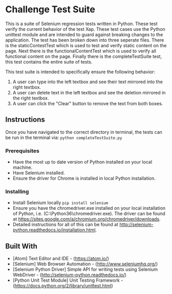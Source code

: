 # Challenge Test Suite

This is a suite of Selenium regression tests written in Python. These test verify the current behavior of the test Xap.
These test cases use the Python unittest module and are intended to guard against breaking changes to the application. The test
has been broken down into three seperate files. There is the staticContestTest which is used to test and verify static
content on the page. Next there is the functionalContentTest which is used to verify all functional content on the page.
Finally there is the completeTestSuite test, this test contains the entire suite of tests.

This test suite is intended to specifically ensure the following behavior:
1. A user can type into the left textbox and see their text mirrored into the right textbox.
2. A user can delete text in the left textbox and see the deletion mirrored in the right textbox.
3. A user can click the "Clear" button to remove the text from both boxes.

## Instructions

Once you have navigated to the correct directory in terminal, the tests can be run in the terminal via:
`python completeTestSuite.py`

### Prerequisites

* Have the most up to date version of Python installed on your local machine.
* Have Selenium installed.
* Ensure the driver for Chrome is installed in local Python installation.

### Installing

* Install Selenium locally
`pip install selenium`
* Ensure you have the chromedriver.exe installed on your local installation of Python, i.e. (C:\Python36\chromedriver.exe). The driver
can be found at https://sites.google.com/a/chromium.org/chromedriver/downloads.
* Detailed instructions for all of this can be found at http://selenium-python.readthedocs.io/installation.html.

## Built With

* [Atom] Text Editor and IDE - (https://atom.io/)
* [Selenium] Web Browser Automation - (http://www.seleniumhq.org/)
* [Selenium Python Driver] Simple API for writing tests using Selenium WebDriver - (http://selenium-python.readthedocs.io/)
* [Python Unit Test Module] Unit Testing Framework - (https://docs.python.org/2/library/unittest.html)
